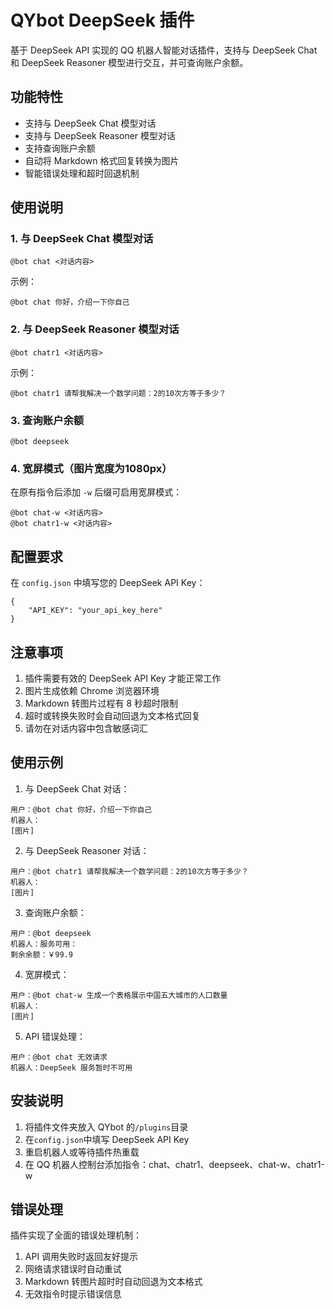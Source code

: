 # QYbot DeepSeek 插件

基于 DeepSeek API 实现的 QQ 机器人智能对话插件，支持与 DeepSeek Chat 和 DeepSeek Reasoner 模型进行交互，并可查询账户余额。

## 功能特性

- 支持与 DeepSeek Chat 模型对话
- 支持与 DeepSeek Reasoner 模型对话
- 支持查询账户余额
- 自动将 Markdown 格式回复转换为图片
- 智能错误处理和超时回退机制

## 使用说明

### 1. 与 DeepSeek Chat 模型对话

```
@bot chat <对话内容>
```

示例：

```
@bot chat 你好，介绍一下你自己
```

### 2. 与 DeepSeek Reasoner 模型对话

```
@bot chatr1 <对话内容>
```

示例：

```
@bot chatr1 请帮我解决一个数学问题：2的10次方等于多少？
```

### 3. 查询账户余额

```
@bot deepseek
```

### 4. 宽屏模式（图片宽度为1080px）

在原有指令后添加 `-w` 后缀可启用宽屏模式：

```
@bot chat-w <对话内容>
@bot chatr1-w <对话内容>
```

## 配置要求

在 `config.json` 中填写您的 DeepSeek API Key：

```
{
    "API_KEY": "your_api_key_here"
}
```

## 注意事项

1. 插件需要有效的 DeepSeek API Key 才能正常工作
2. 图片生成依赖 Chrome 浏览器环境
3. Markdown 转图片过程有 8 秒超时限制
4. 超时或转换失败时会自动回退为文本格式回复
5. 请勿在对话内容中包含敏感词汇

## 使用示例

1. 与 DeepSeek Chat 对话：

```
用户：@bot chat 你好，介绍一下你自己
机器人：
[图片]
```

2. 与 DeepSeek Reasoner 对话：

```
用户：@bot chatr1 请帮我解决一个数学问题：2的10次方等于多少？
机器人：
[图片]
```

3. 查询账户余额：

```
用户：@bot deepseek
机器人：服务可用：
剩余余额：￥99.9
```

4. 宽屏模式：

```
用户：@bot chat-w 生成一个表格展示中国五大城市的人口数量
机器人：
[图片]
```

5. API 错误处理：

```
用户：@bot chat 无效请求
机器人：DeepSeek 服务暂时不可用
```

## 安装说明

1. 将插件文件夹放入 QYbot 的`/plugins`目录
2. 在`config.json`中填写 DeepSeek API Key
3. 重启机器人或等待插件热重载
4. 在 QQ 机器人控制台添加指令：chat、chatr1、deepseek、chat-w、chatr1-w

## 错误处理

插件实现了全面的错误处理机制：

1. API 调用失败时返回友好提示
2. 网络请求错误时自动重试
3. Markdown 转图片超时时自动回退为文本格式
4. 无效指令时提示错误信息
        
